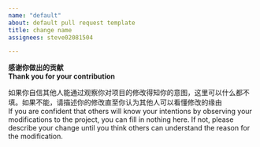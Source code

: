 ```yaml
---
name: "default"
about: default pull request template
title: change name
assignees: steve02081504

---
```

**感谢你做出的贡献**  
**Thank you for your contribution**  

如果你自信其他人能通过观察你对项目的修改得知你的意图，这里可以什么都不填。如果不能，请描述你的修改直至你认为其他人可以看懂修改的缘由  
If you are confident that others will know your intentions by observing your modifications to the project, you can fill in nothing here. If not, please describe your change until you think others can understand the reason for the modification.  
